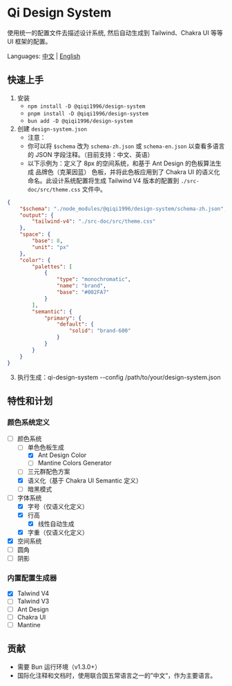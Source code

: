 # Qi Design System

使用统一的配置文件去描述设计系统, 然后自动生成到 Tailwind、Chakra UI 等等 UI 框架的配置。

Languages: [中文](./README.md) | [English](./README.en.md)

## 快速上手

1. 安装
   - `npm install -D @qiqi1996/design-system`
   - `pnpm install -D @qiqi1996/design-system`
   - `bun add -D @qiqi1996/design-system`
2. 创建 `design-system.json`
   - 注意：
   - 你可以将 `$schema` 改为 `schema-zh.json` 或 `schema-en.json` 以查看多语言的 JSON 字段注释。（目前支持：中文、英语）
   - 以下示例为：定义了 8px 的空间系统，和基于 Ant Design 的色板算法生成 品牌色（克莱因蓝） 色板，并将此色板应用到了 Chakra UI 的语义化命名。此设计系统配置将生成 Tailwind V4 版本的配置到 `./src-doc/src/theme.css` 文件中。
```json
{
    "$schema": "./node_modules/@qiqi1996/design-system/schema-zh.json",
    "output": {
        "tailwind-v4": "./src-doc/src/theme.css"
    },
    "space": {
        "base": 8,
        "unit": "px"
    },
    "color": {
        "palettes": [
            {
                "type": "monochromatic",
                "name": "brand",
                "base": "#002FA7"
            }
        ],
        "semantic": {
            "primary": {
                "default": {
                    "solid": "brand-600"
                }
            }
        }
    }
}
```
3. 执行生成：qi-design-system --config /path/to/your/design-system.json

## 特性和计划

### 颜色系统定义

- [ ] 颜色系统
  - [ ] 单色色板生成
    - [x] Ant Design Color
    - [ ] Mantine Colors Generator
  - [ ] 三元群配色方案
  - [x] 语义化（基于 Chakra UI Semantic 定义）
  - [ ] 暗黑模式
- [ ] 字体系统
  - [x] 字号（仅语义化定义）
  - [x] 行高
    - [x] 线性自动生成
  - [x] 字重（仅语义化定义）
- [x] 空间系统 
- [ ] 圆角
- [ ] 阴影

### 内置配置生成器

- [x] Talwind V4
- [ ] Talwind V3
- [ ] Ant Design
- [ ] Chakra UI
- [ ] Mantine

## 贡献

* 需要 Bun 运行环境（v1.3.0+）
* 国际化注释和文档时，使用联合国五常语言之一的”中文“，作为主要语言。